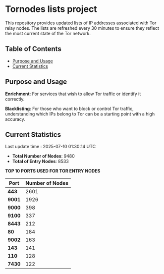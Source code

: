 # Tornodes lists project

This repository provides updated lists of IP addresses associated with Tor relay nodes. The lists are refreshed every 30 minutes to ensure they reflect the most current state of the Tor network.

## Table of Contents

- [Purpose and Usage](#purpose-and-usage)
- [Current Statistics](#current-statistics)


## Purpose and Usage

**Enrichment**: For services that wish to allow Tor traffic or identify it correctly.

**Blacklisting**: For those who want to block or control Tor traffic, understanding which IPs belong to Tor can be a starting point with a high accuracy.

## Current Statistics

Last update time : 2025-07-10 01:30:14 UTC

- **Total Number of Nodes**: 9480
- **Total of Entry Nodes**: 8533

**TOP 10 PORTS USED FOR TOR ENTRY NODES**

| **Port** | **Number of Nodes** |
|------|-----------------|
| **443**   | 2601  |
| **9001**   | 1926  |
| **9000**   | 398  |
| **9100**   | 337  |
| **8443**   | 212  |
| **80**   | 184  |
| **9002**   | 163  |
| **143**   | 141  |
| **110**   | 128  |
| **7430**   | 122  |

